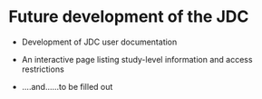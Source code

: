 # Future development of the JDC

- Development of JDC user documentation
- An interactive page listing study-level information and access restrictions

- ....and......to be filled out